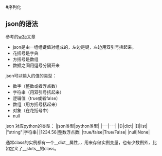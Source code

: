 #序列化

## json的语法
参考的[w3c](http://www.w3school.com.cn/json/json_syntax.asp)文章

* json是由一组组键值对组成的，左边是键，左边用双引号括起来。
* 花括号是字典
* 方括号是数组
* 数据之间用逗号分隔开来

json可以输入的值的类型：
* 数字（整数或者浮点数）
* 字符串（用双引号括起来）
* 逻辑值（true或者false）
* 数组（用方括号括起来）
* 对象（在花括号中）
* null

json 对应python的类型：
|json类型|python类型|
|---|---|
|{}|dict|
|[]|list|
|"string"|字符串|
|1234.56|整数浮点数|
|true/false|True/False|
|null|None|


















通常class的实例都有一个__dict__属性，，用来存储实例变量，也有少数例外，比如定义了__slots__的class。
